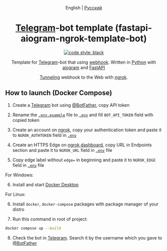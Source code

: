 <div align="center">

English | <a href="./README.ru.md">Русский</a>

# <a href="https://telegram.org">Telegram</a>-bot template (fastapi-aiogram-ngrok-template-bot)

<a href="https://github.com/psf/black"><img src="https://img.shields.io/badge/code%20style-black-000000.svg" alt="code style: black" /></a>

Template for <a href="https://telegram.org">Telegram</a>-bot that using <a href="https://en.wikipedia.org/wiki/Webhook">webhook</a>. Written in <a href="https://python.org">Python</a> with <a href="https://aiogram.dev">aiogram</a> and <a href="https://fastapi.tiangolo.com">FastAPI</a>

<a href="https://en.wikipedia.org/wiki/Tunneling_protocol">Tunneling</a> webhook to the Web with <a href="https://ngrok.com">ngrok</a>.

</div>

## How to launch (Docker Compose)

1. Create a [Telegram](https://telegram.org) bot using [@BotFather](https://t.me/BotFather), copy API token

2. Rename the [`.env.example`](./.env.example) file to [`.env`](./.env) and fill `BOT_API_TOKEN` field with copied token

3. Create an account on [ngrok](https://ngrok.com), copy your authentication token and paste it to `NGROK_AUTHTOKEN` field in [`.env`](./.env)

4. Create an HTTPS Edge on [ngrok dashboard](https://dashboard.ngrok.com/edges), copy URL in Endpoints section and paste it to `NGROK_URL` field in [`.env`](./.env) file

5. Copy edge label without `edge=` in beginning and paste it to `NGROK_EDGE` field in [`.env`](./.env) file

For Windows:

6. Install and start [Docker Desktop](https://docker.com)

For Linux:

6. Install `docker`, `docker-compose` packages with package manager of your distro

7. Run this command in root of project:

```sh
docker compose up --build
```

8. Check the bot in [Telegram](https://telegram.org). Search it by the username which you gave to [@BotFather](https://t.me/BotFather)
